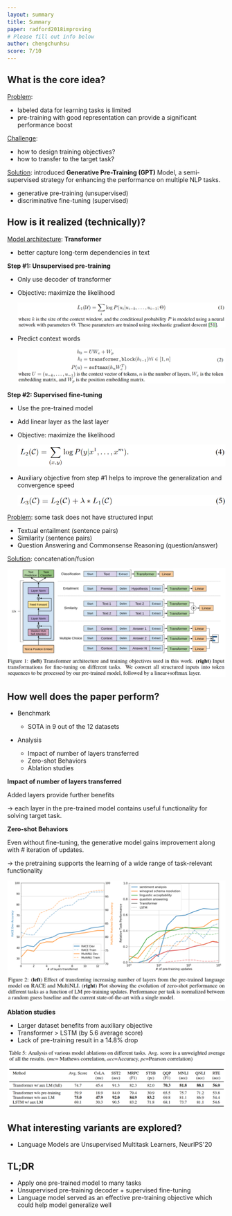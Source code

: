 ```yaml
---
layout: summary
title: Summary
paper: radford2018improving
# Please fill out info below
author: chengchunhsu
score: 7/10
---
```



## What is the core idea?

<u>Problem</u>:

- labeled data for learning tasks is limited
- pre-training with good representation can provide a significant performance boost



<u>Challenge</u>:

- how to design training objectives?
- how to transfer to the target task?



<u>Solution</u>: introduced **Generative Pre-Training (GPT)** Model, a semi-supervised strategy for enhancing the performance on multiple NLP tasks.

- generative pre-training (unsupervised)
- discriminative fine-tuning (supervised)





## How is it realized (technically)?

<u>Model architecture</u>: **Transformer**

- better capture long-term dependencies in text



**Step #1: Unsupervised pre-training**

- Only use decoder of transformer

- Objective: maximize the likelihood

  ![1](radford2018improving_2_1.png)

- Predict context words

  ![2](radford2018improving_2_2.png)



**Step #2: Supervised fine-tuning**

- Use the pre-trained model

- Add linear layer as the last layer

- Objective: maximize the likelihood

  ![3](radford2018improving_2_3.png)

- Auxiliary objective from step #1 helps to improve the generalization and convergence speed

  ![4](radford2018improving_2_4.png)



<u>Problem</u>: some task does not have structured input

- Textual entailment (sentence pairs)
- Similarity (sentence pairs)
- Question Answering and Commonsense Reasoning (question/answer)



<u>Solution</u>: concatenation/fusion

![5](radford2018improving_2_5.png)



## How well does the paper perform?

- Benchmark
  - SOTA in 9 out of the 12 datasets



- Analysis
  - Impact of number of layers transferred
  - Zero-shot Behaviors
  - Ablation studies



**Impact of number of layers transferred**

Added layers provide further benefits

→ each layer in the pre-trained model contains useful functionality for solving target task.



**Zero-shot Behaviors**

Even without fine-tuning, the generative model gains improvement along with # iteration of updates.

→ the pretraining supports the learning of a wide range of task-relevant functionality

![6](radford2018improving_2_6.png)



**Ablation studies**

- Larger dataset benefits from auxiliary objective
- Transformer > LSTM (by 5.6 average score)
- Lack of pre-training result in a 14.8% drop



![7](radford2018improving_2_7.png)



## What interesting variants are explored?

- Language Models are Unsupervised Multitask Learners, NeurIPS'20

  



## TL;DR
* Apply one pre-trained model to many tasks
* Unsupervised pre-training decoder + supervised fine-tuning
* Language model served as an effective pre-training objective which could help model generalize well
